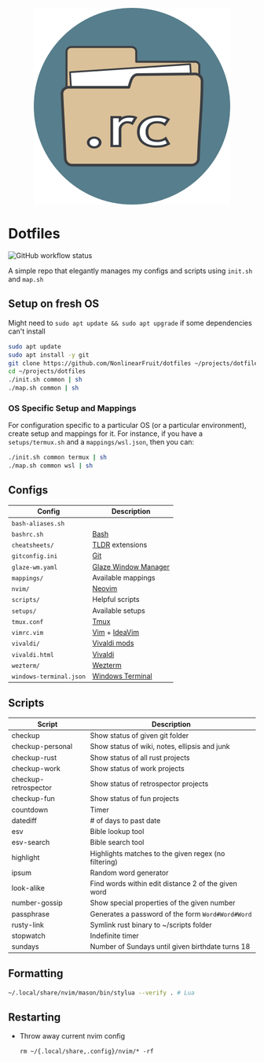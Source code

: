 <p align="center">
  <img src=".icon.png" alt="dotfiles icon" width="400" height="400"/>
</p>

# Dotfiles

<img alt="GitHub workflow status" src="https://img.shields.io/github/actions/workflow/status/NonlinearFruit/dotfiles/ci.yml">

A simple repo that elegantly manages my configs and scripts using `init.sh` and `map.sh`

## Setup on fresh OS

Might need to `sudo apt update && sudo apt upgrade` if some dependencies can't install

```sh
sudo apt update
sudo apt install -y git
git clone https://github.com/NonlinearFruit/dotfiles ~/projects/dotfiles
cd ~/projects/dotfiles
./init.sh common | sh
./map.sh common | sh
```

### OS Specific Setup and Mappings

For configuration specific to a particular OS (or a particular environment), create setup and mappings for it. For instance, if you have a `setups/termux.sh` and a `mappings/wsl.json`, then you can:
```sh
./init.sh common termux | sh
./map.sh common wsl | sh
```

## Configs

| Config                  | Description                                  |
| ---                     | ---                                          |
| `bash-aliases.sh`       |                                              |
| `bashrc.sh`             | [Bash][bash]                                 |
| `cheatsheets/`          | [TLDR][tldr] extensions                      |
| `gitconfig.ini`         | [Git][git]                                   |
| `glaze-wm.yaml`         | [Glaze Window Manager][glaze]                |
| `mappings/`             | Available mappings                           |
| `nvim/`                 | [Neovim][nvim]                               |
| `scripts/`              | Helpful scripts                              |
| `setups/`               | Available setups                             |
| `tmux.conf`             | [Tmux][tmux]                                 |
| `vimrc.vim`             | [Vim][vim] + [IdeaVim][ideavim]              |
| `vivaldi/`              | [Vivaldi mods][vivaldi-mods]                 |
| `vivaldi.html`          | [Vivaldi][vivaldi]                           |
| `wezterm/`              | [Wezterm][wezterm]                           |
| `windows-terminal.json` | [Windows Terminal][windowsterminal]          |

## Scripts

| Script               | Description                                          |
| ---                  | ---                                                  |
| checkup              | Show status of given git folder                      |
| checkup-personal     | Show status of wiki, notes, ellipsis and junk        |
| checkup-rust         | Show status of all rust projects                     |
| checkup-work         | Show status of work projects                         |
| checkup-retrospector | Show status of retrospector projects                 |
| checkup-fun          | Show status of fun projects                          |
| countdown            | Timer                                                |
| datediff             | # of days to past date                               |
| esv                  | Bible lookup tool                                    |
| esv-search           | Bible search tool                                    |
| highlight            | Highlights matches to the given regex (no filtering) |
| ipsum                | Random word generator                                |
| look-alike           | Find words within edit distance 2 of the given word  |
| number-gossip        | Show special properties of the given number          |
| passphrase           | Generates a password of the form `Word#Word#Word`    |
| rusty-link           | Symlink rust binary to ~/scripts folder              |
| stopwatch            | Indefinite timer                                     |
| sundays              | Number of Sundays until given birthdate turns 18     |

## Formatting

```sh
~/.local/share/nvim/mason/bin/stylua --verify . # Lua
```

## Restarting

- Throw away current nvim config
    ```
    rm ~/{.local/share,.config}/nvim/* -rf
    ```

[bash]: https://savannah.gnu.org/projects/bash/
[git]: https://git-scm.com/docs
[glaze]: https://github.com/lars-berger/GlazeWM/releases
[ideavim]: https://github.com/JetBrains/ideavim
[nvim]: https://github.com/neovim/neovim
[tldr]: https://github.com/dbrgn/tealdeer
[tmux]: https://github.com/tmux/tmux
[vim]: https://github.com/vim/vim
[vivaldi]: https://vivaldi.com
[vivaldi-mods]: https://forum.vivaldi.net/category/52/modifications
[wezterm]: https://github.com/wez/wezterm
[windowsterminal]: https://github.com/microsoft/terminal
